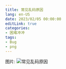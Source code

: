 ```yaml
---
title: 常见乱码原因
lang: en-US
date: 2023/02/05 00:00:00
editLink: true
categories: 
- 困难冲冲
tags: 
- Bug
- png
---
```


图片: ![常见乱码原因](https://gitee.com/zackzhengxy/picGallery/raw/main/imgs/乱码.jpg) 
